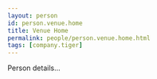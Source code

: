 ```yaml
---
layout: person
id: person.venue.home
title: Venue Home
permalink: people/person.venue.home.html
tags: [company.tiger]
---
```


Person details...